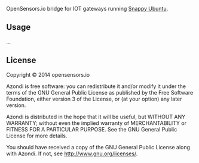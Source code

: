 OpenSensors.io bridge for IOT gateways running [Snappy Ubuntu](https://developer.ubuntu.com/en/snappy/).

## Usage

...

## License

Copyright © 2014 opensensors.io

Azondi is free software: you can redistribute it and/or modify
it under the terms of the GNU General Public License as published by
the Free Software Foundation, either version 3 of the License, or
(at your option) any later version.

Azondi is distributed in the hope that it will be useful,
but WITHOUT ANY WARRANTY; without even the implied warranty of
MERCHANTABILITY or FITNESS FOR A PARTICULAR PURPOSE.  See the
GNU General Public License for more details.

You should have received a copy of the GNU General Public License
along with Azondi.  If not, see <http://www.gnu.org/licenses/>.
